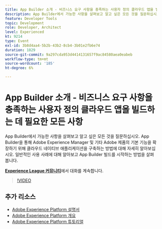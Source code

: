 ```yaml
---
title: App Builder 소개 - 비즈니스 요구 사항을 충족하는 사용자 정의 클라우드 앱을 빌드하는 데 필요한 모든 사항
description: App Builder에서 가능한 사항을 살펴보고 알고 싶은 모든 것을 질문하십시오. App Builder을 통해 Adobe Experience Manager 및 기타 Adobe 제품의 기본 기능을 확장하기 위해 클라우드 네이티브 애플리케이션을 구축하는 방법에 대해 자세히 알아보십시오. 일반적인 사용 사례에 대해 알아보고 App Builder 빌드를 시작하는 방법을 살펴봅니다.
feature: Developer Tools
topic: Development
role: Developer, Architect
level: Experienced
kt: 9214
type: Event
exl-id: 3b8d4aa4-5b2b-43b2-8cb4-3b01e2fb6e74
duration: 1829
source-git-commit: 9a297cda953d4414131657f9ac84580aea0eabeb
workflow-type: tm+mt
source-wordcount: '185'
ht-degree: 6%

---
```


# App Builder 소개 - 비즈니스 요구 사항을 충족하는 사용자 정의 클라우드 앱을 빌드하는 데 필요한 모든 사항

App Builder에서 가능한 사항을 살펴보고 알고 싶은 모든 것을 질문하십시오. App Builder을 통해 Adobe Experience Manager 및 기타 Adobe 제품의 기본 기능을 확장하기 위해 클라우드 네이티브 애플리케이션을 구축하는 방법에 대해 자세히 알아보십시오. 일반적인 사용 사례에 대해 알아보고 App Builder 빌드를 시작하는 방법을 살펴봅니다.

**[Experience League 커뮤니티](https://adobe.ly/3AYeJlv)**&#x200B;에서 대화를 계속합니다.

>[!VIDEO](https://video.tv.adobe.com/v/337767/?quality=12&learn=on&hidetitle=true)

## 추가 리소스

- [Adobe Experience Platform 설명서](https://experienceleague.adobe.com/docs/experience-platform.html?lang=ko)
- [Adobe Experience Platform 개요](https://experienceleague.adobe.com/docs/experience-platform/landing/home.html?lang=ko)
- [Adobe Experience Platform 튜토리얼](https://experienceleague.adobe.com/docs/platform-learn/tutorials/overview.html?lang=ko)
